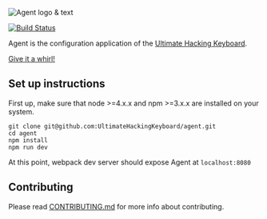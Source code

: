 ![Agent logo & text](https://raw.githubusercontent.com/UltimateHackingKeyboard/agent-mockup/master/images/agent-logo-with-text.png)

[![Build Status](https://travis-ci.org/UltimateHackingKeyboard/agent.svg?branch=master)](https://travis-ci.org/UltimateHackingKeyboard/agent)

Agent is the configuration application of the [Ultimate Hacking Keyboard](https://ultimatehackingkeyboard.com/).

[Give it a whirl!](http://ultimatehackingkeyboard.github.io/agent/)

## Set up instructions

First up, make sure that node >=4.x.x and npm >=3.x.x are installed on your system.

```
git clone git@github.com:UltimateHackingKeyboard/agent.git
cd agent
npm install
npm run dev
```

At this point, webpack dev server should expose Agent at `localhost:8080`

## Contributing

Please read [CONTRIBUTING.md](CONTRIBUTING.md) for more info about contributing.
